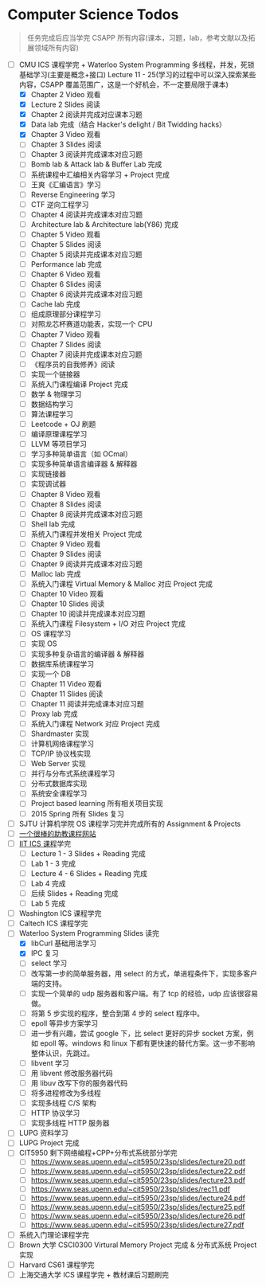 # Computer Science Todos

> 任务完成后应当学完 CSAPP 所有内容(课本，习题，lab，参考文献以及拓展领域所有内容)

- [ ] CMU ICS 课程学完 + Waterloo System Programming 多线程，并发，死锁基础学习(主要是概念+接口) Lecture 11 - 25(学习的过程中可以深入探索某些内容，CSAPP 覆盖范围广，这是一个好机会，不一定要局限于课本)
  - [x] Chapter 2 Video 观看
  - [x] Lecture 2 Slides 阅读
  - [x] Chapter 2 阅读并完成对应课本习题
  - [x] Data lab 完成（结合 Hacker's delight / Bit Twidding hacks）
  - [x] Chapter 3 Video 观看
  - [ ] Chapter 3 Slides 阅读
  - [ ] Chapter 3 阅读并完成课本对应习题
  - [ ] Bomb lab & Attack lab & Buffer Lab 完成
  - [ ] 系统课程中汇编相关内容学习 + Project 完成
  - [ ] 王爽《汇编语言》学习
  - [ ] Reverse Engineering 学习
  - [ ] CTF 逆向工程学习
  <!-- - [ ] Windows 逆向学习 -->
  - [ ] Chapter 4 阅读并完成课本对应习题
  - [ ] Architecture lab & Architecture lab(Y86) 完成
  - [ ] Chapter 5 Video 观看
  - [ ] Chapter 5 Slides 阅读
  - [ ] Chapter 5 阅读并完成课本对应习题
  - [ ] Performance lab 完成
  - [ ] Chapter 6 Video 观看
  - [ ] Chapter 6 Slides 阅读
  - [ ] Chapter 6 阅读并完成课本对应习题
  - [ ] Cache lab 完成
  - [ ] 组成原理部分课程学习
  - [ ] 对照龙芯杯赛道功能表，实现一个 CPU
  - [ ] Chapter 7 Video 观看
  - [ ] Chapter 7 Slides 阅读
  - [ ] Chapter 7 阅读并完成课本对应习题
  - [ ] 《程序员的自我修养》阅读
  - [ ] 实现一个链接器
  - [ ] 系统入门课程编译 Project 完成
  - [ ] 数学 & 物理学习
  - [ ] 数据结构学习
  - [ ] 算法课程学习
  - [ ] Leetcode + OJ 刷题
  - [ ] 编译原理课程学习
  - [ ] LLVM 等项目学习
  - [ ] 学习多种简单语言（如 OCmal）
  - [ ] 实现多种简单语言编译器 & 解释器
  - [ ] 实现链接器
  - [ ] 实现调试器
  - [ ] Chapter 8 Video 观看
  - [ ] Chapter 8 Slides 阅读
  - [ ] Chapter 8 阅读并完成课本对应习题
  - [ ] Shell lab 完成
  - [ ] 系统入门课程并发相关 Project 完成
  - [ ] Chapter 9 Video 观看
  - [ ] Chapter 9 Slides 阅读
  - [ ] Chapter 9 阅读并完成课本对应习题
  - [ ] Malloc lab 完成
  - [ ] 系统入门课程 Virtual Memory & Malloc 对应 Project 完成
  - [ ] Chapter 10 Video 观看
  - [ ] Chapter 10 Slides 阅读
  - [ ] Chapter 10 阅读并完成课本对应习题
  - [ ] 系统入门课程 Filesystem + I/O 对应 Project 完成
  - [ ] OS 课程学习
  - [ ] 实现 OS
  - [ ] 实现多种复杂语言的编译器 & 解释器
  - [ ] 数据库系统课程学习
  - [ ] 实现一个 DB
  - [ ] Chapter 11 Video 观看
  - [ ] Chapter 11 Slides 阅读
  - [ ] Chapter 11 阅读并完成课本对应习题
  - [ ] Proxy lab 完成
  - [ ] 系统入门课程 Network 对应 Project 完成
  - [ ] Shardmaster 实现
  - [ ] 计算机网络课程学习
  - [ ] TCP/IP 协议栈实现
  - [ ] Web Server 实现
  - [ ] 并行与分布式系统课程学习
  - [ ] 分布式数据库实现
  - [ ] 系统安全课程学习
  - [ ] Project based learning 所有相关项目实现
  - [ ] 2015 Spring 所有 Slides 复习
- [ ] SJTU 计算机学院 OS 课程学习完并完成所有的 Assignment & Projects
- [ ] [一个很棒的助教课程网站](https://www-users.cse.umn.edu/~kauffman/)
- [ ] [IIT ICS 课程](https://moss.cs.iit.edu/cs351/)学完
  - [ ] Lecture 1 - 3 Slides + Reading 完成
  - [ ] Lab 1 - 3 完成
  - [ ] Lecture 4 - 6 Slides + Reading 完成
  - [ ] Lab 4 完成
  - [ ] 后续 Slides + Reading 完成
  - [ ] Lab 5 完成
- [ ] Washington ICS 课程学完
- [ ] Caltech ICS 课程学完
- [ ] Waterloo System Programming Slides 读完
  - [x] libCurl 基础用法学习
  - [x] IPC 复习
  - [ ] select 学习
  - [ ] 改写第一步的简单服务器，用 select 的方式，单进程条件下，实现多客户端的支持。
  - [ ] 实现一个简单的 udp 服务器和客户端。有了 tcp 的经验，udp 应该很容易做。
  - [ ] 将第 5 步实现的程序，整合到第 4 步的 select 程序中。
  - [ ] epoll 等异步方案学习
  - [ ] 进一步有兴趣，尝试 google 下，比 select 更好的异步 socket 方案，例如 epoll 等。windows 和 linux 下都有更快速的替代方案。这一步不影响整体认识，先跳过。
  - [ ] libvent 学习
  - [ ] 用 libvent 修改服务器代码
  - [ ] 用 libuv 改写下你的服务器代码
  - [ ] 将多进程修改为多线程
  - [ ] 实现多线程 C/S 架构
  - [ ] HTTP 协议学习
  - [ ] 实现多线程 HTTP 服务器
- [ ] LUPG 资料学习
- [ ] LUPG Project 完成
- [ ] CIT5950 剩下网络编程+CPP+分布式系统部分学完
  - [ ] https://www.seas.upenn.edu/~cit5950/23sp/slides/lecture20.pdf
  - [ ] https://www.seas.upenn.edu/~cit5950/23sp/slides/lecture22.pdf
  - [ ] https://www.seas.upenn.edu/~cit5950/23sp/slides/lecture23.pdf
  - [ ] https://www.seas.upenn.edu/~cit5950/23sp/slides/rec11.pdf
  - [ ] https://www.seas.upenn.edu/~cit5950/23sp/slides/lecture24.pdf
  - [ ] https://www.seas.upenn.edu/~cit5950/23sp/slides/lecture25.pdf
  - [ ] https://www.seas.upenn.edu/~cit5950/23sp/slides/lecture26.pdf
  - [ ] https://www.seas.upenn.edu/~cit5950/23sp/slides/lecture27.pdf
- [ ] 系统入门理论课程学完
- [ ] Brown 大学 CSCI0300 Virtural Memory Project 完成 & 分布式系统 Project 实现
- [ ] Harvard CS61 课程学完
- [ ] 上海交通大学 ICS 课程学完 + 教材课后习题刷完
